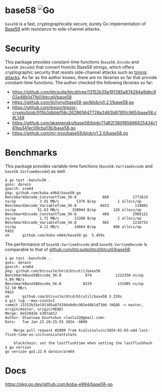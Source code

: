 # base58 ![Go](https://github.com/koba-e964/base58-go/actions/workflows/go.yml/badge.svg?query=branch%3Amain)
`base58` is a fast, cryptographically secure, purely Go implementation of [Base58](https://en.bitcoin.it/wiki/Base58Check_encoding) with resistance to side-channel attacks.

# Security
This package provides constant-time functions (`base58.Encode` and `base58.Decode`) that convert from/to Base58 strings, which offers cryptographic security that resists side-channel attacks such as [timing attacks](https://en.wikipedia.org/wiki/Timing_attack).
As far as the author knows, there are no libraries so far that provide constant-time functions. The author checked the following libraries so far:
- https://github.com/btcsuite/btcd/tree/13152b35e191385a874294a9dbc902e48b1d71b0/btcutil/base58
- https://github.com/itchyny/base58-go/blob/v0.2.1/base58.go
- https://github.com/trezor/trezor-crypto/blob/915b3dbbbf58c262865647728a3463b8785fc965/base58.c#L149
- https://github.com/akamensky/base58/blob/71d82f380f85866825434c181ba341ec09cba13b/base58.go
- https://github.com/mr-tron/base58/blob/v1.2.0/base58.go

# Benchmarks
This package provides variable-time functions (`base58.VartimeEncode` and `base58.VartimeDecode`) as well.
```console
$ go test -bench=5K .
goos: darwin
goarch: arm64
pkg: github.com/koba-e964/base58-go
BenchmarkDecode_ConstantTime_5K-8            660           1772633 ns/op           3.91 MB/s        5376 B/op          1 allocs/op
BenchmarkDecode_VariableTime_5K-8           8433            134081 ns/op          51.63 MB/s      338044 B/op        126 allocs/op
BenchmarkEncode_ConstantTime_5K-8            409           2905121 ns/op           1.72 MB/s       12288 B/op          2 allocs/op
BenchmarkEncode_VariableTime_5K-8            982           1216755 ns/op           4.11 MB/s       24664 B/op        686 allocs/op
PASS
ok      github.com/koba-e964/base58-go  5.459s
```

The performance of `base58.VartimeEncode` and `base58.VartimeDecode` is comparable to that of [github.com/btcsuite/btcd/btcutil/base58](https://github.com/btcsuite/btcd/tree/13152b35e191385a874294a9dbc902e48b1d71b0/btcutil/base58):

```console
$ go test -bench=5K .
goos: darwin
goarch: arm64
pkg: github.com/btcsuite/btcd/btcutil/base58
BenchmarkBase58Encode_5K-8           974           1222350 ns/op           4.09 MB/s
BenchmarkBase58Decode_5K-8          8229            131085 ns/op          52.10 MB/s
PASS
ok      github.com/btcsuite/btcd/btcutil/base58 3.228s
$ git log --max-count=1
commit 13152b35e191385a874294a9dbc902e48b1d71b0 (HEAD -> master, origin/master, origin/HEAD)
Merge: 8e53942b e307ad12
Author: Olaoluwa Osuntokun <laolu32@gmail.com>
Date:   Tue Jan 23 20:25:55 2024 -0800

    Merge pull request #2089 from kcalvinalvin/2024-01-03-add-last-flush-time-on-initconsistentstate
    
    blockchain: set the lastflushtime when setting the lastflushhash
$ go version
go version go1.22.0 darwin/arm64
```
# Docs
https://pkg.go.dev/github.com/koba-e964/base58-go
